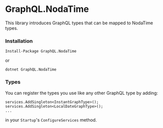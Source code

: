 # GraphQL.NodaTime

This library introduces GraphQL types that can be mapped to NodaTime types.

### Installation

```
Install-Package GraphQL.NodaTime
```

or

```
dotnet GraphQL.NodaTime
```

### Types

You can register the types you use like any other GraphQL type by adding:

```
services.AddSingleton<InstantGraphType>();
services.AddSingleton<LocalDateGraphType>();
...
```

in your `Startup`'s `ConfigureServices` method.